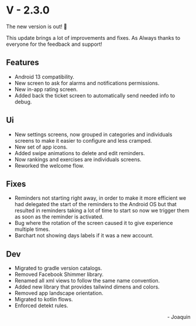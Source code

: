 # V - 2.3.0

The new version is out! :tada:

This update brings a lot of improvements and fixes. As Always thanks to everyone for the feedback and support!

## Features
- Android 13 compatibility.
- New screen to ask for alarms and notifications permissions.
- New in-app rating screen.
- Added back the ticket screen to automatically send needed info to debug.

## Ui
 - New settings screens, now grouped in categories and individuals screens to make it easier to configure and less cramped.
 - New set of app icons.
 - Added swipe animations to delete and edit reminders.
 - Now rankings and exercises are individuals screens.
 - Reworked the welcome flow.

## Fixes
 - Reminders not starting right away, in order to make it more efficient we had delegated the start of the reminders to the Android OS but that resulted in reminders taking a lot of time to start so now we trigger them as soon as the reminder is activated.
 - Bug where the rotation of the screen caused it to give experience multiple times.
 - Barchart not showing days labels if it was a new account.

## Dev
 - Migrated to gradle version catalogs.
 - Removed Facebook Shimmer library.
 - Renamed all xml views to follow the same name convention.
 - Added new library that provides tailwind dimens and colors.
 - Removed app landscape orientation.
 - Migrated to kotlin flows.
 - Enforced detekt rules.

<div style="text-align: right">- Joaquin</div>
